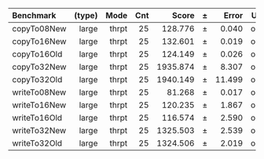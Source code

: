 Benchmark | (type) | Mode | Cnt | Score | ± | Error | Units
:---------|-------:|-----:|----:|------:|---|------:|-----:
copyTo08New | large | thrpt | 25 | 128.776 | ± | 0.040 | ops/s
copyTo16New | large | thrpt | 25 | 132.601 | ± | 0.019 | ops/s
copyTo16Old | large | thrpt | 25 | 124.149 | ± | 0.026 | ops/s
copyTo32New | large | thrpt | 25 | 1935.874 | ± | 8.307 | ops/s
copyTo32Old | large | thrpt | 25 | 1940.149 | ± | 11.499 | ops/s
writeTo08New | large | thrpt | 25 | 81.268 | ± | 0.017 | ops/s
writeTo16New | large | thrpt | 25 | 120.235 | ± | 1.867 | ops/s
writeTo16Old | large | thrpt | 25 | 116.574 | ± | 2.590 | ops/s
writeTo32New | large | thrpt | 25 | 1325.503 | ± | 2.539 | ops/s
writeTo32Old | large | thrpt | 25 | 1324.506 | ± | 2.019 | ops/s
